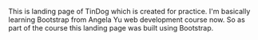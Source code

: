 This is landing page of TinDog which is created for practice.
I'm basically learning Bootstrap from Angela Yu web development course now. So as part of the course this landing page was built using Bootstrap.
